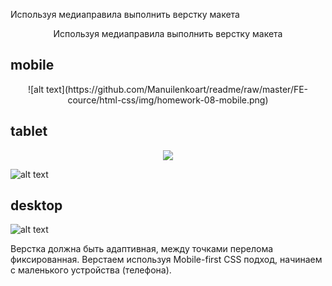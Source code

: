 Используя медиаправила выполнить верстку макета

<center>Используя медиаправила выполнить верстку макета</center>

## mobile

<center>![alt text](https://github.com/Manuilenkoart/readme/raw/master/FE-cource/html-css/img/homework-08-mobile.png)</center>

## tablet

<p align="center">
  <img src='https://github.com/Manuilenkoart/readme/raw/master/FE-cource/html-css/img/homework-08-tablet.png'/>

![alt text](https://github.com/Manuilenkoart/readme/raw/master/FE-cource/html-css/img/homework-08-tablet.png)

</p>

## desktop

![alt text](https://github.com/Manuilenkoart/readme/raw/master/FE-cource/html-css/img/homework-08-desktop.png)

Верстка должна быть адаптивная, между точками перелома фиксированная.
Верстаем используя Mobile-first CSS подход, начинаем с маленького устройства (телефона).
